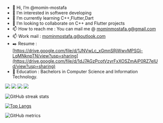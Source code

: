 - 👋 Hi, I’m @momin-mostafa
- 👀 I’m interested in softwere developing
- 🌱 I’m currently learning C++,Flutter,Dart
- 💞️ I’m looking to collaborate on C++ and Flutter projects
- 📫 How to reach me : You can mail me @ mominmostafa.g@gmail.com
- 📫 Work mail : mominmostafa.g@outlook.com
- ✒️ Resume : [https://drive.google.com/file/d/1JNVwLc_xGmnSRjWwvMPSGi-LqMNknpTN/view?usp=sharing](https://drive.google.com/file/d/1dJ7AGzPcotVzyrFxXOSZmAiP0RZ7elUd/view?usp=sharing)
- 💒 Education : Bachelors in Computer Science and Information Technology.  


 <a href="#programming-languages"><img src="https://img.shields.io/badge/Python-3776AB.svg?style=for-the-badge&logo=Python&logoColor=white"/></a>
 <a href="#programming-languages"><img src="https://img.shields.io/badge/Dart-3776AB.svg?style=for-the-badge&logo=Dart&logoColor=white"/></a>
 <a href="#programming-languages"><img src="https://img.shields.io/badge/C-A8B9CC.svg?style=for-the-badge&logo=C&logoColor=white"/></a>
 <a href="#programming-languages"><img src="https://img.shields.io/badge/C++-A8B9CC.svg?style=for-the-badge&logo=C&logoColor=black"/></a>
<!---
momin-mostafa/momin-mostafa is a ✨ special ✨ repository because its `README.md` (this file) appears on your GitHub profile.
You can click the Preview link to take a look at your changes.
--->
![GitHub streak stats](https://github-readme-streak-stats.herokuapp.com/?user=momin-mostafa)

[![Top Langs](https://github-readme-stats.vercel.app/api/top-langs/?username=momin-mostafa&layout=compact)](https://github.com/anuraghazra/github-readme-stats)


![GitHub metrics](https://metrics.lecoq.io/momin-mostafa) 

